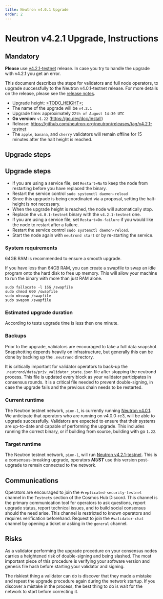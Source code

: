 ```yaml
---
title: Neutron v4.0.1 Upgrade
order: 2
---
```

<!-- markdown-link-check-disable -->

# Neutron v4.2.1 Upgrade, Instructions

## Mandatory
**Please** use [v4.2.1-testnet](https://github.com/neutron-org/neutron/releases/tag/v4.2.1-testnet) release. In case you try to handle the upgrade with v4.2.1 you get an error.

This document describes the steps for validators and full node operators, to upgrade successfully to the Neutron v4.0.1-testnet release. For more details on the release, please see the [release notes](https://github.com/neutron-org/neutron/releases/tag/v4.0.1-testnet).

* Upgrade height: [<TODO_HEIGHT>](https://www.mintscan.io/neutron-testnet/block/<TODO_HEIGHT>);
* The name of the upgrade will be `v4.2.1`
* Upgrade time: approximately `22th of August 14:30 UTC`
* **Go version**: `v1.22` (https://go.dev/doc/install)
* Release: https://github.com/neutron-org/neutron/releases/tag/v4.2.1-testnet
* The `apple`, `banana`, and `cherry` validators will remain offline for 15 minutes after the halt height is reached.

## Upgrade steps

## Upgrade steps

* If you are using a service file, set `Restart=No` to keep the node from restarting before you have replaced the binary.
* Restart the service control `sudo systemctl daemon-reload`
* Since this upgrade is being coordinated via a proposal, setting the halt-height is not necessary.
* When the upgrade height is reached, the node will automatically stop.
* Replace the `v4.0.1-testnet` binary with the `v4.2.1-testnet` one.
* If you are using a service file, set `Restart=On-failure` if you would like the node to restart after a failure.
* Restart the service control `sudo systemctl daemon-reload`.
* Start the node again with `neutrond start` or by re-starting the service.

### System requirements

64GB RAM is recommended to ensure a smooth upgrade.

If you have less than 64GB RAM, you can create a swapfile to swap an idle program onto the hard disk to free up memory. This will allow your machine to run the binary with more than just RAM alone.

```shell
sudo fallocate -l 16G /swapfile
sudo chmod 600 /swapfile
sudo mkswap /swapfile
sudo swapon /swapfile
```

### Estimated upgrade duration

According to tests upgrade time is less then one minute.

### Backups

Prior to the upgrade, validators are encouraged to take a full data snapshot. Snapshotting depends heavily on infrastructure, but generally this can be done by backing up the `.neutrond` directory.

It is critically important for validator operators to back-up the `.neutrond/data/priv_validator_state.json` file after stopping the neutrond process. This file is updated every block as your validator participates in consensus rounds. It is a critical file needed to prevent double-signing, in case the upgrade fails and the previous chain needs to be restarted.

### Current runtime

The Neutron testnet network, `pion-1`, is currently running [Neutron v4.0.1](https://github.com/neutron-org/neutron/releases/tag/v4.0.1-testnet). We anticipate that operators who are running on v4.0.0-rc3, will be able to upgrade successfully. Validators are expected to ensure that their systems are up-to-date and capable of performing the upgrade. This includes running the correct binary, or if building from source, building with go `1.22`.

### Target runtime

The Neutron testnet network, `pion-1`, will run [Neutron v4.2.1-testnet](https://github.com/neutron-org/neutron/releases/tag/v4.2.1-testnet). This is a consensus-breaking upgrade, operators _**MUST**_ use this version post-upgrade to remain connected to the network.

## Communications

Operators are encouraged to join the `#replicated-security-testnet` channel in the `Testnets` section of the Cosmos Hub Discord. This channel is the primary communication tool for operators to ask questions, report upgrade status, report technical issues, and to build social consensus should the need arise. This channel is restricted to known operators and requires verification beforehand. Request to join the `#validator-chat` channel by opening a ticket or asking in the `general` channel.

## Risks

As a validator performing the upgrade procedure on your consensus nodes carries a heightened risk of double-signing and being slashed. The most important piece of this procedure is verifying your software version and genesis file hash before starting your validator and signing.

The riskiest thing a validator can do is discover that they made a mistake and repeat the upgrade procedure again during the network startup. If you discover a mistake in the process, the best thing to do is wait for the network to start before correcting it.

<!-- markdown-link-check-enable -->
